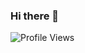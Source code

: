 ### Hi there 👋

<!--
**abhijith-vijayan/abhijith-vijayan** is a ✨ _special_ ✨ repository because its `README.md` (this file) appears on your GitHub profile.

Here are some ideas to get you started:

- 🔭 I’m currently working on ...
- 🌱 I’m currently learning ...
- 👯 I’m looking to collaborate on ...
- 🤔 I’m looking for help with ...
- 💬 Ask me about ...
- 📫 How to reach me: ...
- 😄 Pronouns: ...
- ⚡ Fun fact: ...
-->


 <img
    src="https://komarev.com/ghpvc/?username=abhijith-vijayan&label=PROFILE+VIEWS&color=071A2C&style=for-the-badge"
    alt="Profile Views"
  />
